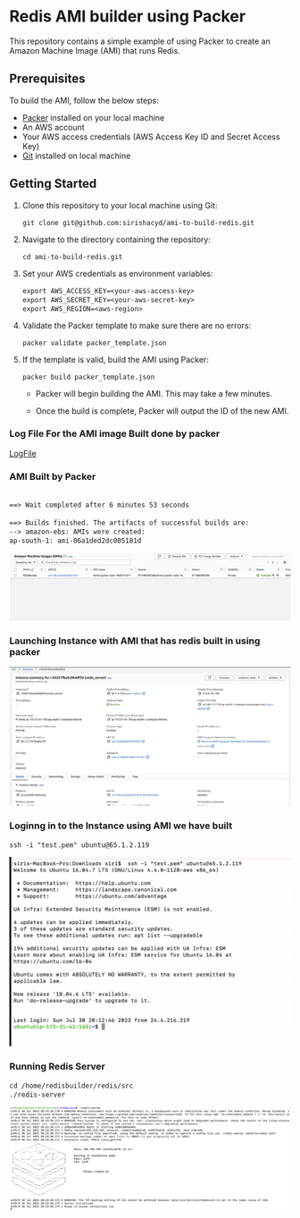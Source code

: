 # Redis AMI builder using Packer

This repository contains a simple example of using Packer to create an Amazon Machine Image (AMI) that runs Redis.

## Prerequisites

To build the AMI, follow the below steps:

- [Packer](https://developer.hashicorp.com/packer/downloads) installed on your local machine
- An AWS account
- Your AWS access credentials (AWS Access Key ID and Secret Access Key)
- [Git](https://git-scm.com/book/en/v2/Getting-Started-Installing-Git) installed on local machine

## Getting Started

1. Clone this repository to your local machine using Git:
   ```
   git clone git@github.com:sirishacyd/ami-to-build-redis.git
   ```
   
2. Navigate to the directory containing the repository:
   ```
   cd ami-to-build-redis.git
   ```

3. Set your AWS credentials as environment variables:
 
   ```
   export AWS_ACCESS_KEY=<your-aws-access-key>
   export AWS_SECRET_KEY=<your-aws-secret-key>
   export AWS_REGION=<aws-region> 
   ```

5. Validate the Packer template to make sure there are no errors:
   ```
   packer validate packer_template.json
   ```

6. If the template is valid, build the AMI using Packer:
   ```
   packer build packer_template.json
   ```

   - Packer will begin building the AMI. This may take a few minutes.

   - Once the build is complete, Packer will output the ID of the new AMI.

### Log File For the AMI image Built done by packer 
[LogFile](packer_build.log)
### AMI Built by Packer 
```

==> Wait completed after 6 minutes 53 seconds

==> Builds finished. The artifacts of successful builds are:
--> amazon-ebs: AMIs were created:
ap-south-1: ami-06a1ded2dc005181d

```
![init](screenshots/ami_built.png)
### Launching Instance with AMI that has redis built in using packer
![init](screenshots/launched_instance.png)
### Loginng in to the Instance using AMI we have built
```
ssh -i "test.pem" ubuntu@65.1.2.119
```
![init](screenshots/logged_in.png)
### Running Redis Server
```
cd /home/redisbuilder/redis/src
./redis-server
```
![init](screenshots/redis_run.png)
